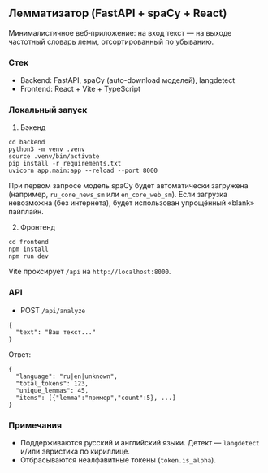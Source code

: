 ## Лемматизатор (FastAPI + spaCy + React)

Минималистичное веб‑приложение: на вход текст — на выходе частотный словарь лемм, отсортированный по убыванию.

### Стек
- Backend: FastAPI, spaCy (auto-download моделей), langdetect
- Frontend: React + Vite + TypeScript

### Локальный запуск

1) Бэкенд
```
cd backend
python3 -m venv .venv
source .venv/bin/activate
pip install -r requirements.txt
uvicorn app.main:app --reload --port 8000
```

При первом запросе модель spaCy будет автоматически загружена (например, `ru_core_news_sm` или `en_core_web_sm`). Если загрузка невозможна (без интернета), будет использован упрощённый «blank» пайплайн.

2) Фронтенд
```
cd frontend
npm install
npm run dev
```

Vite проксирует `/api` на `http://localhost:8000`.

### API

- POST `/api/analyze`
```
{
  "text": "Ваш текст..."
}
```

Ответ:
```
{
  "language": "ru|en|unknown",
  "total_tokens": 123,
  "unique_lemmas": 45,
  "items": [{"lemma":"пример","count":5}, ...]
}
```

### Примечания
- Поддерживаются русский и английский языки. Детект — `langdetect` и/или эвристика по кириллице.
- Отбрасываются неалфавитные токены (`token.is_alpha`).

